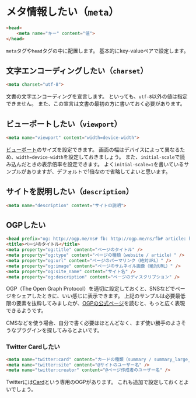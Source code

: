 # メタ情報したい（``meta``）

```html
<head>
    <meta name="キー" content="値">
</head>
```

``meta``タグや``head``タグの中に配置します。
基本的にkey-valueペアで設定します。

## 文字エンコーディングしたい（``charset``）

```html
<meta charset="utf-8">
```

文書の文字エンコーディングを宣言します。
といっても、``utf-8``以外の値は指定できません。
また、この宣言は文書の最初の方に書いておく必要があります。

## ビューポートしたい（``viewport``）

```html
<meta name="viewport" content="width=device-width">
```

[ビューポート](https://developer.mozilla.org/ja/docs/Web/HTML/Viewport_meta_tag)のサイズを設定できます。
画面の幅はデバイスによって異なるため、``width=device-width``を設定しておきましょう。
また、``initial-scale``で読み込んだときの表示倍率を設定できます。
よく``initial-scale=1``を書いているサンプルがありますが、デフォルトで1倍なので省略してよいと思います。

## サイトを説明したい（``description``）

```html
<meta name="description" content="サイトの説明">
```

## OGPしたい

```html
<head prefix="og: http://ogp.me/ns# fb: http://ogp.me/ns/fb# article: http://ogp.me/ns/article#">
<title>ページのタイトル</title>
<meta property="og:title" content="ページのタイトル" />
<meta property="og:type" content="ページの種類（website / article）" />
<meta property="og:url" content="ページのパーマリンク（絶対URL）" />
<meta property="og:image" content="ページのサムネイル画像（絶対URL）" />
<meta property="og:site_name" content="サイト名" />
<meta property="og:description" content="ページのディスクリプション" />
```

OGP（The Open Graph Protocol）を適切に設定しておくと、SNSなどでページをシェアしたときに、いい感じに表示できます。
上記のサンプルは必要最低限の要素を抜粋してみましたが、[OGPの公式ページ](https://ogp.me/)を読むと、もっと広く表現できるようです。

CMSなどを使う場合、自分で書く必要はほとんどなく、まず使い勝手のよさそうなプラグインを探してみるとよいです。

### Twitter Cardしたい

```html
<meta name="twitter:card" content="カードの種類（summary / summary_large_image / app / player）" />
<meta name="twitter:site" content="@サイトのユーザー名" />
<meta name="twitter:creator" content="@ページ作成者のユーザー名" />
```

Twitterには[Card](https://developer.twitter.com/ja/docs/tweets/optimize-with-cards/guides/getting-started)という専用のOGPがあります。
これも追加で設定しておくとよいでしょう。
